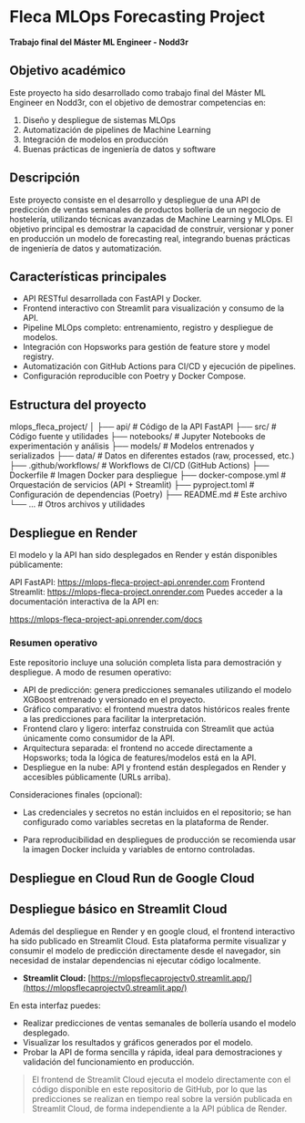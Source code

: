 # Fleca MLOps Forecasting Project
**Trabajo final del Máster ML Engineer - Nodd3r**

## Objetivo académico
Este proyecto ha sido desarrollado como trabajo final del Máster ML Engineer en Nodd3r, con el objetivo de demostrar competencias en:

1. Diseño y despliegue de sistemas MLOps
2. Automatización de pipelines de Machine Learning
3. Integración de modelos en producción
4. Buenas prácticas de ingeniería de datos y software


## Descripción
Este proyecto consiste en el desarrollo y despliegue de una API de predicción de ventas semanales de productos bollería de un negocio de hostelería, utilizando técnicas avanzadas de Machine Learning y MLOps. El objetivo principal es demostrar la capacidad de construir, versionar y poner en producción un modelo de forecasting real, integrando buenas prácticas de ingeniería de datos y automatización.

## Características principales
- API RESTful desarrollada con FastAPI y Docker.
- Frontend interactivo con Streamlit para visualización y consumo de la API.
- Pipeline MLOps completo: entrenamiento, registro y despliegue de modelos.
- Integración con Hopsworks para gestión de feature store y model registry.
- Automatización con GitHub Actions para CI/CD y ejecución de pipelines.
- Configuración reproducible con Poetry y Docker Compose.

## Estructura del proyecto

mlops_fleca_project/
│
├── api/                # Código de la API FastAPI
├── src/                # Código fuente y utilidades
├── notebooks/          # Jupyter Notebooks de experimentación y análisis
├── models/             # Modelos entrenados y serializados
├── data/               # Datos en diferentes estados (raw, processed, etc.)
├── .github/workflows/  # Workflows de CI/CD (GitHub Actions)
├── Dockerfile          # Imagen Docker para despliegue
├── docker-compose.yml  # Orquestación de servicios (API + Streamlit)
├── pyproject.toml      # Configuración de dependencias (Poetry)
├── README.md           # Este archivo
└── ...                 # Otros archivos y utilidades


## Despliegue en Render
El modelo y la API han sido desplegados en Render y están disponibles públicamente:

API FastAPI: https://mlops-fleca-project-api.onrender.com
Frontend Streamlit: https://mlops-fleca-project.onrender.com
Puedes acceder a la documentación interactiva de la API en:

https://mlops-fleca-project-api.onrender.com/docs

### Resumen operativo
Este repositorio incluye una solución completa lista para demostración y despliegue. A modo de resumen operativo:

- API de predicción: genera predicciones semanales utilizando el modelo XGBoost entrenado y versionado en el proyecto.
- Gráfico comparativo: el frontend muestra datos históricos reales frente a las predicciones para facilitar la interpretación.
- Frontend claro y ligero: interfaz construida con Streamlit que actúa únicamente como consumidor de la API.
- Arquitectura separada: el frontend no accede directamente a Hopsworks; toda la lógica de features/modelos está en la API.
- Despliegue en la nube: API y frontend están desplegados en Render y accesibles públicamente (URLs arriba).

Consideraciones finales (opcional):

- Las credenciales y secretos no están incluidos en el repositorio; se han configurado como variables secretas en la plataforma de Render.

- Para reproducibilidad en despliegues de producción se recomienda usar la imagen Docker incluida y variables de entorno controladas.


## Despliegue en Cloud Run de Google Cloud


## Despliegue básico en Streamlit Cloud

Además del despliegue en Render y en google cloud, el frontend interactivo ha sido publicado en Streamlit Cloud. Esta plataforma permite visualizar y consumir el modelo de predicción directamente desde el navegador, sin necesidad de instalar dependencias ni ejecutar código localmente.

- **Streamlit Cloud:** [https://mlopsflecaprojectv0.streamlit.app/](https://mlopsflecaprojectv0.streamlit.app/)

En esta interfaz puedes:
- Realizar predicciones de ventas semanales de bollería usando el modelo desplegado.
- Visualizar los resultados y gráficos generados por el modelo.
- Probar la API de forma sencilla y rápida, ideal para demostraciones y validación del funcionamiento en producción.

> El frontend de Streamlit Cloud ejecuta el modelo directamente con el código disponible en este repositorio de GitHub, por lo que las predicciones se realizan en tiempo real sobre la versión publicada en Streamlit Cloud, de forma independiente a la API pública de Render.
